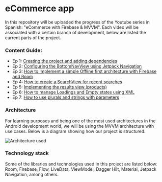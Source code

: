 # eCommerce app

In this repository will be uploaded the progress of the Youtube series in Spanish: "eCommerce with Firebase & MVVM". 
Each video will be associated with a certain branch of development, below are listed the current parts of the project.

### Content Guide:
* Ep 1: [Creating the project and adding dependencies](https://www.youtube.com/watch?v=MZdjf4PBE9g)
* Ep 2: [Configuring the BottomNavView using Jetpack Navigation](https://www.youtube.com/watch?v=5xIaTPkqBGg)
* Ep 3: [How to implement a simple Offline first architecture with Firebase and Room](https://www.youtube.com/watch?v=MXHNKbIYtaA)
* Ep 4: [How to create a SearchView for recent searches](https://www.youtube.com/watch?v=QgQvxvnSSTM)
* Ep 5: [Implementing the results view (products)](https://www.youtube.com/watch?v=4-YVClCauzw)
* Ep 6: [How to manage Loadings and Empty states using XML](https://youtu.be/fvmmFkkwaRA)
* Ep 7: [How to use plurals and strings with parameters](https://www.youtube.com/watch?v=WgJ-u3pu1Mw)

### Architecture
For learning purposes and being one of the most used architectures in the Android development world, we will be using the MVVM 
architecture with use cases. Below is a diagram showing how our project is structured.

![Architecture used](https://firebasestorage.googleapis.com/v0/b/elbichoyt-a4641.appspot.com/o/Diagramas.png?alt=media&token=b7c6b47d-3798-42f9-9089-6d42956cf393)

### Technology stack

Some of the libraries and technologies used in this project are listed below: Room, Firebase, Flow, LiveData, ViewModel, Dagger Hilt, 
Material, Jetpack Navigation, among others.
